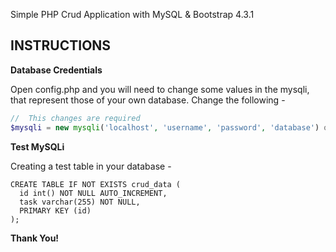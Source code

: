 Simple PHP Crud Application with MySQL & Bootstrap 4.3.1

**INSTRUCTIONS**
--

**Database Credentials**

Open config.php and  you will need to change some values in the mysqli, that represent those of your own database. Change the following -

```php
//  This changes are required
$mysqli = new mysqli('localhost', 'username', 'password', 'database') or die(mysqli_error($mysqli));
```

**Test MySQLi**

Creating a test table in your database -

```mysql
CREATE TABLE IF NOT EXISTS crud_data (
  id int() NOT NULL AUTO_INCREMENT,
  task varchar(255) NOT NULL,
  PRIMARY KEY (id)
);
```
**Thank You!**
